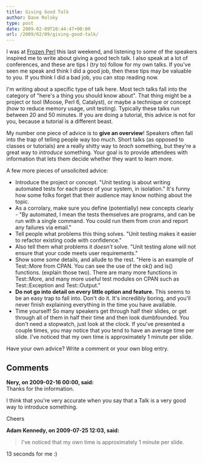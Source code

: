 ```yaml
---
title: Giving Good Talk
author: Dave Rolsky
type: post
date: 2009-02-09T10:44:47+00:00
url: /2009/02/09/giving-good-talk/
---
```


I was at [Frozen Perl][1] this last weekend, and listening to some of the speakers inspired me to
write about giving a good tech talk. I also speak at a lot of conferences, and these are tips I (try
to) follow for my own talks. If you've seen me speak and think I did a good job, then these tips may
be valuable to you. If you think I did a bad job, you can stop reading now.

I'm writing about a specific type of talk here. Most tech talks fall into the category of "here's a
thing you should know about". That thing might be a project or tool (Moose, Perl 6, Catalyst), or
maybe a technique or concept (how to reduce memory usage, unit testing). Typically these talks run
between 20 and 50 minutes. If you are doing a tutorial, this advice is not for you, because a
tutorial is a different beast.

My number one piece of advice is to **give an overview**! Speakers often fall into the trap of
telling people way too much. Short talks (as opposed to classes or tutorials) are a really shitty
way to _teach_ something, but they're a great way to _introduce_ something. Your goal is to provide
attendees with information that lets them decide whether they want to learn more.

A few more pieces of unsolicited advice:

- Introduce the project or concept. "Unit testing is about writing automated tests for each piece of
  your system, in isolation." It's funny how some folks forget that their audience may know nothing
  about the topic.
- As a corrolary, make sure you define (potentially) new concepts clearly - "By automated, I mean
  the tests themselves are programs, and can be run with a single command. You could run them from
  cron and report any failures via email."
- Tell people what problems this thing solves. "Unit testing makes it easier to refactor existing
  code with confidence."
- Also tell them what problems it _doesn't_ solve. "Unit testing alone will not ensure that your
  code meets user requirements."
- Show some _some_ details, and allude to the rest. "Here is an example of Test::More from CPAN. You
  can see the use of the ok() and is() functions. (explain those two). There are many more functions
  in Test::More, and many more useful test modules on CPAN such as Test::Exception and
  Test::Output."
- **Do not go into detail on every little option and feature.** This seems to be an easy trap to
  fall into. Don't do it. It's incredibly boring, and you'll never finish explaining everything in
  the time you have available.
- Time yourself! So many speakers get through half their slides, or get through all of them in half
  their time and then look dumbfounded. You don't need a stopwatch, just look at the clock. If
  you've presented a couple times, you may notice that you tend to have an average time per slide.
  I've noticed that my own time is approximately 1 minute per slide.

Have your own advice? Write a comment or your own blog entry.

[1]: http://www.frozen-perl.org/

## Comments

**Nery, on 2009-02-16 00:00, said:**  
Thanks for the information.

I think that you're very accurate when you say that a Talk is a very good way to introduce
something.

Cheers

**Adam Kennedy, on 2009-07-25 12:03, said:**

> I've noticed that my own time is approximately 1 minute per slide.

13 seconds for me :)
